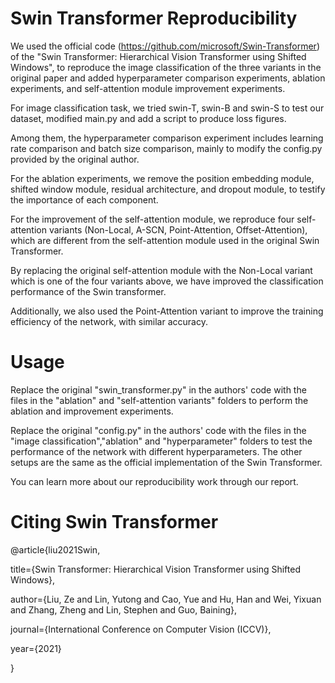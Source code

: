 # Swin Transformer Reproducibility

We used the official code (https://github.com/microsoft/Swin-Transformer) of the "Swin Transformer: Hierarchical Vision Transformer using Shifted Windows", to reproduce the image classification of the three variants in the original paper and added hyperparameter comparison experiments, ablation experiments, and self-attention module improvement experiments.

For image classification task, we tried swin-T, swin-B and swin-S to test our dataset, modified main.py and add a script to produce loss figures.

Among them, the hyperparameter comparison experiment includes learning rate comparison and batch size comparison, mainly to modify the config.py provided by the original author. 

For the ablation experiments, we remove the position embedding module, shifted window module, residual architecture, and dropout module, to testify the importance of each component.

For the improvement of the self-attention module, we reproduce four self-attention variants (Non-Local, A-SCN, Point-Attention, Offset-Attention), which are different from the self-attention module used in the original Swin Transformer.

By replacing the original self-attention module with the Non-Local variant which is one of the four variants above, we have improved the classification performance of the Swin transformer.

Additionally, we also used the Point-Attention variant to improve the training efficiency of the network, with similar accuracy.



# Usage

Replace the original "swin_transformer.py" in the authors' code with the files in the "ablation" and "self-attention variants" folders to perform the ablation and improvement experiments.

Replace the original "config.py" in the authors' code with the files in the "image classification","ablation" and "hyperparameter" folders to test the performance of the network with different hyperparameters. The other setups are the same as the official implementation of the Swin Transformer.

You can learn more about our reproducibility work through our report.



# Citing Swin Transformer

@article{liu2021Swin,

  title={Swin Transformer: Hierarchical Vision Transformer using Shifted Windows},
  
  author={Liu, Ze and Lin, Yutong and Cao, Yue and Hu, Han and Wei, Yixuan and Zhang, Zheng and Lin, Stephen and Guo, Baining},
  
  journal={International Conference on Computer Vision (ICCV)},
  
  year={2021}
  
}
